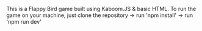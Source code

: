 This is a Flappy Bird game built using Kaboom.JS & basic HTML.
To run the game on your machine, just clone the repository -> run 'npm install' -> run 'npm run dev'
